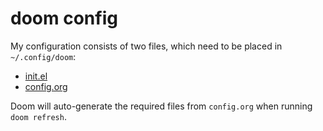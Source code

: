 # doom config

My configuration consists of two files, which need to be placed in `~/.config/doom`:

* [init.el](init.el)
* [config.org](config.org)

Doom will auto-generate the required files from `config.org` when running `doom refresh`.
